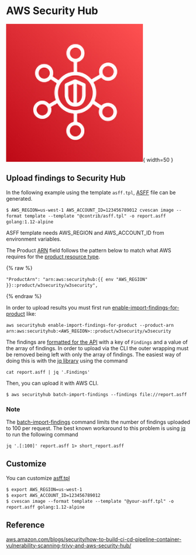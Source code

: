 # AWS Security Hub

![Amazon Security Hub](../../imgs/Security-Hub.jpeg){ width=50 }

## Upload findings to Security Hub

In the following example using the template `asff.tpl`, [ASFF][asff] file can be generated.

```
$ AWS_REGION=us-west-1 AWS_ACCOUNT_ID=123456789012 cvescan image --format template --template "@contrib/asff.tpl" -o report.asff golang:1.12-alpine
```

ASFF template needs AWS_REGION and AWS_ACCOUNT_ID from environment variables.

The Product [ARN][arn] field follows the pattern below to match what AWS requires for the [product resource type][resource-type].

{% raw %}
```
"ProductArn": "arn:aws:securityhub:{{ env "AWS_REGION" }}::product/w3security/w3security",
```
{% endraw %}

In order to upload results you must first run [enable-import-findings-for-product][enable] like:

```
aws securityhub enable-import-findings-for-product --product-arn arn:aws:securityhub:<AWS_REGION>::product/w3security/w3security
```

The findings are [formatted for the API][asff-syntax] with a key of `Findings` and a value of the array of findings.
In order to upload via the CLI the outer wrapping must be removed being left with only the array of findings.
The easiest way of doing this is with the [jq library][jq] using the command 

```
cat report.asff | jq '.Findings'
```

Then, you can upload it with AWS CLI.

```
$ aws securityhub batch-import-findings --findings file://report.asff
```

### Note

The [batch-import-findings][batch-import-findings] command limits the number of findings uploaded to 100 per request.
The best known workaround to this problem is using [jq][jq] to run the following command

```
jq '.[:100]' report.asff 1> short_report.asff
```

## Customize
You can customize [asff.tpl][asff.tpl]

```
$ export AWS_REGION=us-west-1
$ export AWS_ACCOUNT_ID=123456789012
$ cvescan image --format template --template "@your-asff.tpl" -o report.asff golang:1.12-alpine
```

## Reference
[aws.amazon.com/blogs/security/how-to-build-ci-cd-pipeline-container-vulnerability-scanning-trivy-and-aws-security-hub/](https://aws.amazon.com/blogs/security/how-to-build-ci-cd-pipeline-container-vulnerability-scanning-trivy-and-aws-security-hub/)

[asff]: https://docs.aws.amazon.com/securityhub/latest/userguide/securityhub-findings-format.html
[asff-syntax]: https://docs.aws.amazon.com/securityhub/latest/userguide/securityhub-findings-format-syntax.html
[arn]: https://docs.aws.amazon.com/general/latest/gr/aws-arns-and-namespaces.html
[resource-type]: https://github.com/awsdocs/aws-security-hub-user-guide/blob/master/doc_source/securityhub-partner-providers.md#aqua-security--aqua-cloud-native-security-platform-sends-findings
[enable]: https://docs.aws.amazon.com/cli/latest/reference/securityhub/enable-import-findings-for-product.html
[batch-import-findings]: https://docs.aws.amazon.com/cli/latest/reference/securityhub/batch-import-findings.html#options
[asff.tpl]: https://github.com/w3security/cvescan/blob/main/contrib/asff.tpl

[jq]: https://stedolan.github.io/jq/